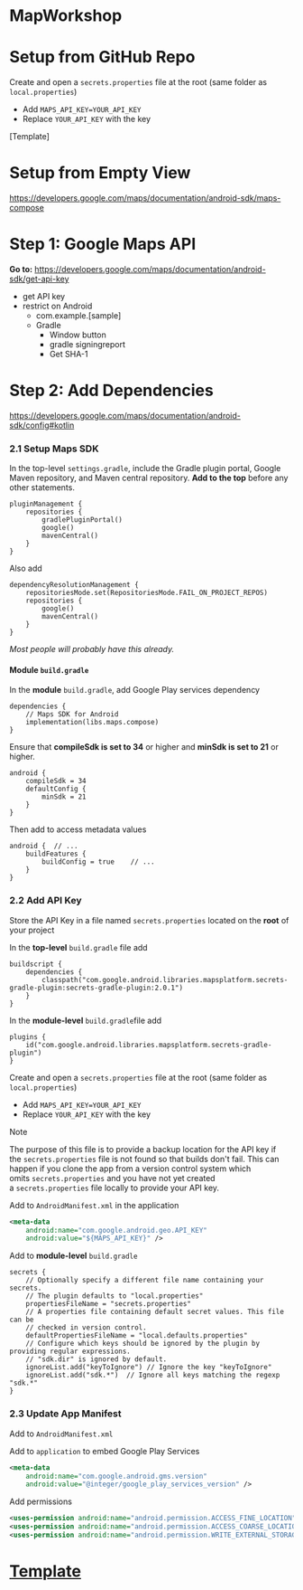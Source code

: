 # MapWorkshop

# Setup from GitHub Repo
Create and open a `secrets.properties` file at the root (same folder as `local.properties`)
- Add `MAPS_API_KEY=YOUR_API_KEY`
- Replace `YOUR_API_KEY` with the key

[Template]


# Setup from Empty View
https://developers.google.com/maps/documentation/android-sdk/maps-compose
# Step 1: Google Maps API
**Go to:** https://developers.google.com/maps/documentation/android-sdk/get-api-key
- get API key
- restrict on Android 
	- com.example.[sample]
	- Gradle
		- Window button
		- gradle signingreport
		- Get SHA-1
# Step 2: Add Dependencies

https://developers.google.com/maps/documentation/android-sdk/config#kotlin
### 2.1 Setup Maps SDK
In the top-level `settings.gradle`, include the Gradle plugin portal, Google Maven repository, and Maven central repository. **Add to the top** before any other statements.
```programming
pluginManagement {  
    repositories {  
        gradlePluginPortal()  
        google()  
        mavenCentral()  
    }  
}
```

Also add
```programming
dependencyResolutionManagement {  
    repositoriesMode.set(RepositoriesMode.FAIL_ON_PROJECT_REPOS)  
    repositories {  
        google()  
        mavenCentral()  
    }  
}
```

*Most people will probably have this already.*

#### Module `build.gradle`
In the **module** `build.gradle`, add Google Play services dependency
```programming
dependencies {    
	// Maps SDK for Android    
	implementation(libs.maps.compose)  
}
```

Ensure that **compileSdk is set to 34** or higher and **minSdk is set to 21** or higher.
```programming
android {    
	compileSdk = 34    
	defaultConfig {        
		minSdk = 21    
	}  
}
```
Then add to access metadata values
```programming
android {  // ...  
	buildFeatures {    
		buildConfig = true    // ...  
	}  
}
```

### 2.2 Add API Key
Store the API Key in a file named `secrets.properties` located on the **root** of your project

In the **top-level** `build.gradle` file add
```programming
buildscript {  
	dependencies {  
		classpath("com.google.android.libraries.mapsplatform.secrets-gradle-plugin:secrets-gradle-plugin:2.0.1")  
	}  
}
```
In the **module-level** `build.gradle`file add
```programming
plugins {  
	id("com.google.android.libraries.mapsplatform.secrets-gradle-plugin")  
}
```

Create and open a `secrets.properties` file at the root (same folder as `local.properties`)
- Add `MAPS_API_KEY=YOUR_API_KEY`
- Replace `YOUR_API_KEY` with the key
> [!NOTE]
> The purpose of this file is to provide a backup location for the API key if the `secrets.properties` file is not found so that builds don't fail. This can happen if you clone the app from a version control system which omits `secrets.properties` and you have not yet created a `secrets.properties` file locally to provide your API key.

Add to `AndroidManifest.xml` in the application
```xml
<meta-data    
	android:name="com.google.android.geo.API_KEY" 
	android:value="${MAPS_API_KEY}" />
```

Add to **module-level** `build.gradle`
```programming
secrets {
    // Optionally specify a different file name containing your secrets.
    // The plugin defaults to "local.properties"
    propertiesFileName = "secrets.properties"
    // A properties file containing default secret values. This file can be
    // checked in version control.
    defaultPropertiesFileName = "local.defaults.properties"
    // Configure which keys should be ignored by the plugin by providing regular expressions.
    // "sdk.dir" is ignored by default.
    ignoreList.add("keyToIgnore") // Ignore the key "keyToIgnore"
    ignoreList.add("sdk.*")  // Ignore all keys matching the regexp "sdk.*"
}
```

### 2.3 Update App Manifest
Add to `AndroidManifest.xml` 

Add to `application` to embed Google Play Services
```xml
<meta-data  
    android:name="com.google.android.gms.version"  
    android:value="@integer/google_play_services_version" />
```

Add permissions 
```xml
<uses-permission android:name="android.permission.ACCESS_FINE_LOCATION"/>  
<uses-permission android:name="android.permission.ACCESS_COARSE_LOCATION"/>  
<uses-permission android:name="android.permission.WRITE_EXTERNAL_STORAGE"/>
```

# [Template](#template)


